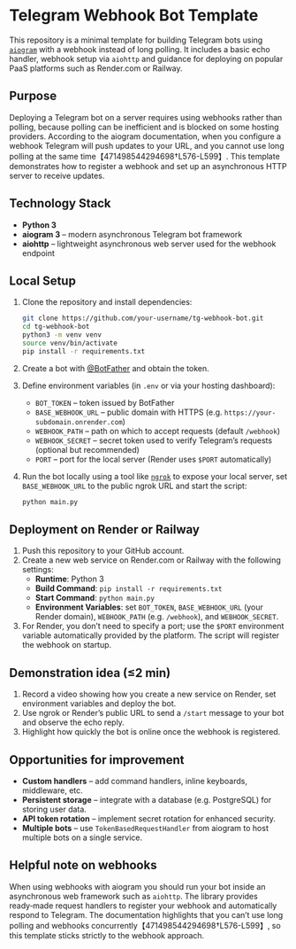 # Telegram Webhook Bot Template

This repository is a minimal template for building Telegram bots using
[`aiogram`](https://docs.aiogram.dev/) with a webhook instead of long polling.  It includes a basic echo handler, webhook setup via `aiohttp` and guidance for deploying on popular PaaS platforms such as Render.com or Railway.

## Purpose

Deploying a Telegram bot on a server requires using webhooks rather than polling, because polling can be inefficient and is blocked on some hosting providers.  According to the aiogram documentation, when you configure a webhook Telegram will push updates to your URL, and you cannot use long polling at the same time【471498544294698†L576-L599】.  This template demonstrates how to register a webhook and set up an asynchronous HTTP server to receive updates.

## Technology Stack

* **Python 3**
* **aiogram 3** – modern asynchronous Telegram bot framework
* **aiohttp** – lightweight asynchronous web server used for the webhook endpoint

## Local Setup

1. Clone the repository and install dependencies:

   ```bash
   git clone https://github.com/your‑username/tg-webhook-bot.git
   cd tg-webhook-bot
   python3 -m venv venv
   source venv/bin/activate
   pip install -r requirements.txt
   ```

2. Create a bot with [@BotFather](https://t.me/BotFather) and obtain the token.

3. Define environment variables (in `.env` or via your hosting dashboard):

   - `BOT_TOKEN` – token issued by BotFather
   - `BASE_WEBHOOK_URL` – public domain with HTTPS (e.g. `https://your-subdomain.onrender.com`)
   - `WEBHOOK_PATH` – path on which to accept requests (default `/webhook`)
   - `WEBHOOK_SECRET` – secret token used to verify Telegram’s requests (optional but recommended)
   - `PORT` – port for the local server (Render uses `$PORT` automatically)

4. Run the bot locally using a tool like [`ngrok`](https://ngrok.com/) to expose your local server, set `BASE_WEBHOOK_URL` to the public ngrok URL and start the script:

   ```bash
   python main.py
   ```

## Deployment on Render or Railway

1. Push this repository to your GitHub account.
2. Create a new web service on Render.com or Railway with the following settings:
   * **Runtime**: Python 3
   * **Build Command**: `pip install -r requirements.txt`
   * **Start Command**: `python main.py`
   * **Environment Variables**: set `BOT_TOKEN`, `BASE_WEBHOOK_URL` (your Render domain), `WEBHOOK_PATH` (e.g. `/webhook`), and `WEBHOOK_SECRET`.
3. For Render, you don’t need to specify a port; use the `$PORT` environment variable automatically provided by the platform.  The script will register the webhook on startup.

## Demonstration idea (≤2 min)

1. Record a video showing how you create a new service on Render, set environment variables and deploy the bot.
2. Use ngrok or Render’s public URL to send a `/start` message to your bot and observe the echo reply.
3. Highlight how quickly the bot is online once the webhook is registered.

## Opportunities for improvement

* **Custom handlers** – add command handlers, inline keyboards, middleware, etc.
* **Persistent storage** – integrate with a database (e.g. PostgreSQL) for storing user data.
* **API token rotation** – implement secret rotation for enhanced security.
* **Multiple bots** – use `TokenBasedRequestHandler` from aiogram to host multiple bots on a single service.

## Helpful note on webhooks

When using webhooks with aiogram you should run your bot inside an asynchronous web framework such as `aiohttp`.  The library provides ready‑made request handlers to register your webhook and automatically respond to Telegram.  The documentation highlights that you can’t use long polling and webhooks concurrently【471498544294698†L576-L599】, so this template sticks strictly to the webhook approach.

